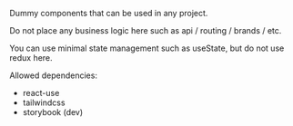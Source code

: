 Dummy components that can be used in any project.

Do not place any business logic here such as api / routing / brands / etc.

You can use minimal state management such as useState, but do not use redux here.

Allowed dependencies:

- react-use
- tailwindcss
- storybook (dev)